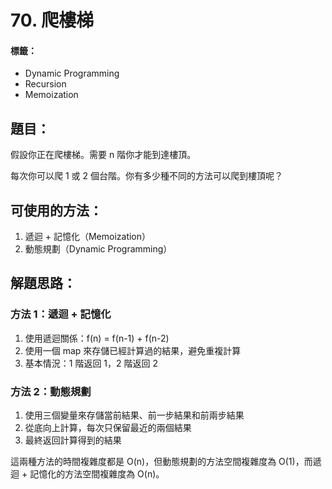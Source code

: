 # 70. 爬樓梯
#### 標籤：
- Dynamic Programming
- Recursion
- Memoization

## 題目：
假設你正在爬樓梯。需要 n 階你才能到達樓頂。

每次你可以爬 1 或 2 個台階。你有多少種不同的方法可以爬到樓頂呢？

## 可使用的方法：
1. 遞迴 + 記憶化（Memoization）
2. 動態規劃（Dynamic Programming）

## 解題思路： 
### 方法 1：遞迴 + 記憶化
1. 使用遞迴關係：f(n) = f(n-1) + f(n-2)
2. 使用一個 map 來存儲已經計算過的結果，避免重複計算
3. 基本情況：1 階返回 1，2 階返回 2

### 方法 2：動態規劃
1. 使用三個變量來存儲當前結果、前一步結果和前兩步結果
2. 從底向上計算，每次只保留最近的兩個結果
3. 最終返回計算得到的結果

這兩種方法的時間複雜度都是 O(n)，但動態規劃的方法空間複雜度為 O(1)，而遞迴 + 記憶化的方法空間複雜度為 O(n)。